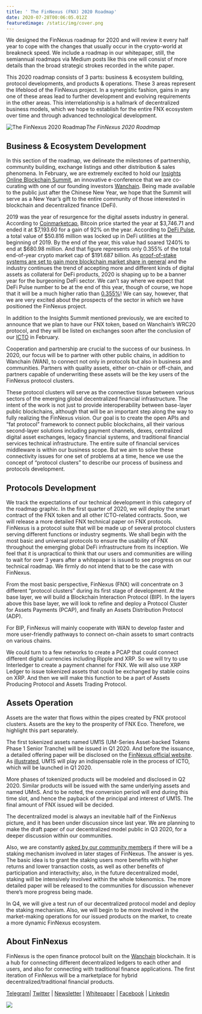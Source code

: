 ```yaml
---
title: ' The FinNexus (FNX) 2020 Roadmap'
date: 2020-07-28T00:06:05.012Z
featuredimage: /static/img/cover.png
---
```

We designed the FinNexus roadmap for 2020 and will review it every half year to cope with the changes that usually occur in the crypto-world at breakneck speed. We include a roadmap in our whitepaper, still, the semiannual roadmaps via Medium posts like this one will consist of more details than the broad strategic strokes recorded in the white paper.

This 2020 roadmap consists of 3 parts: business & ecosystem building, protocol developments, and products & operations. These 3 areas represent the lifeblood of the FinNexus project. In a synergistic fashion, gains in any one of these areas lead to further development and evolving requirements in the other areas. This interrelationship is a hallmark of decentralized business models, which we hope to establish for the entire FNX ecosystem over time and through advanced technological development.

![The FinNexus 2020 Roadmap](https://cdn-images-1.medium.com/max/2160/1*nNO4Q78WYis11Zc9oO_FEg.png)*The FinNexus 2020 Roadmap*

## Business & Ecosystem Development

In this section of the roadmap, we delineate the milestones of partnership, community building, exchange listings and other distribution & sales phenomena. In February, we are extremely excited to hold our [Insights Online Blockchain Summit](http://insights.finnexus.io), an innovative e-conference that we are co-curating with one of our founding investors [Wanchain](https://www.wanchain.org). Being made available to the public just after the Chinese New Year, we hope that the Summit will serve as a New Year’s gift to the entire community of those interested in blockchain and decentralized finance (DeFi).

2019 was the year of resurgence for the digital assets industry in general. According to [Coinmarketcap](https://coinmarketcap.com/currencies/bitcoin/historical-data/?start=20190101&end=20200110), Bitcoin price started the year at $3,746.71 and ended it at $7,193.60 for a gain of 92% on the year. According to [DeFi Pulse](https://defipulse.com), a total value of $50.816 million was locked up in DeFi utilities at the beginning of 2019. By the end of the year, this value had soared 1240% to end at $680.98 million. And that figure represents only 0.355% of the total end-of-year crypto market cap of $191.687 billion. As [proof-of-stake systems are set to gain more blockchain market share in general](https://beincrypto.com/2020-could-be-the-year-of-staking-predicts-analyst/) and the industry continues the trend of accepting more and different kinds of digital assets as collateral for DeFi products, 2020 is shaping up to be a banner year for the burgeoning DeFi sector. We can’t say where we expect that DeFi Pulse number to be at the end of this year, though of course, we hope that it will be a much higher ratio than [0.355%](https://twitter.com/shanghaipreneur/status/1215674124242124800?s=20)! We can say, however, that we are very excited about the prospects of the sector in which we have positioned the FinNexus project.

In addition to the Insights Summit mentioned previously, we are excited to announce that we plan to have our FNX token, based on Wanchain’s WRC20 protocol, and they will be listed on exchanges soon after the conclusion of our [ICTO](https://www.finnexus.io/ICTO_en.pdf) in February.

Cooperation and partnership are crucial to the success of our business. In 2020, our focus will be to partner with other public chains, in addition to Wanchain (WAN), to connect not only in protocols but also in business and communities. Partners with quality assets, either on-chain or off-chain, and partners capable of underwriting these assets will be the key users of the FinNexus protocol clusters.

These protocol clusters will serve as the connective tissue between various sectors of the emerging global decentralized financial infrastructure. The intent of the work is not just to provide interoperability between base-layer public blockchains, although that will be an important step along the way to fully realizing the FinNexus vision. Our goal is to create the open APIs and “fat protocol” framework to connect public blockchains, all their various second-layer solutions including payment channels, dexes, centralized digital asset exchanges, legacy financial systems, and traditional financial services technical infrastructure. The entire suite of financial services middleware is within our business scope. But we aim to solve these connectivity issues for one set of problems at a time, hence we use the concept of “protocol clusters” to describe our process of business and protocols development.

## Protocols Development

We track the expectations of our technical development in this category of the roadmap graphic. In the first quarter of 2020, we will deploy the smart contract of the FNX token and all other ICTO-related contracts. Soon, we will release a more detailed FNX technical paper on FNX protocols. FinNexus is a protocol suite that will be made up of several protocol clusters serving different functions or industry segments. We shall begin with the most basic and universal protocols to ensure the usability of FNX throughout the emerging global DeFi infrastructure from its inception. We feel that it is unpractical to think that our users and communities are willing to wait for over 3 years after a whitepaper is issued to see progress on our technical roadmap. We firmly do not intend that to be the case with FinNexus.

From the most basic perspective, FinNexus (FNX) will concentrate on 3 different “protocol clusters” during its first stage of development. At the base layer, we will build a Blockchain Interaction Protocol (BIP). In the layers above this base layer, we will look to refine and deploy a Protocol Cluster for Assets Payments (PCAP), and finally an Assets Distribution Protocol (ADP).

For BIP, FinNexus will mainly cooperate with WAN to develop faster and more user-friendly pathways to connect on-chain assets to smart contracts on various chains.

We could turn to a few networks to create a PCAP that could connect different digital currencies including Ripple and XRP. So we will try to use Interledger to create a payment channel for FNX. We will also use XRP Ledger to issue tokenized assets that could be exchanged by stable coins on XRP. And then we will make this function to be a part of Assets Producing Protocol and Assets Trading Protocol.

## Assets Operation

Assets are the water that flows within the pipes created by FNX protocol clusters. Assets are the key to the prosperity of FNX Eco. Therefore, we highlight this part separately.

The first tokenized assets named UM1S (UM-Series Asset-backed Tokens Phase 1 Senior Tranche) will be issued in Q1 2020. And before the issuance, a detailed offering paper will be disclosed on the [FinNexus official website](http://www.finnexus.io). As [illustrated](https://medium.com/finnexus/deciphering-the-finnexus-token-offering-model-the-icto-6029dbe02610), UM1S will play an indispensable role in the process of ICTO, which will be launched in Q1 2020.

More phases of tokenized products will be modeled and disclosed in Q2 2020. Similar products will be issued with the same underlying assets and named UMnS. And to be noted, the conversion period will end during this time slot, and hence the payback of the principal and interest of UM1S. The final amount of FNX issued will be decided.

The decentralized model is always an inevitable half of the FinNexus picture, and it has been under discussion since last year. We are planning to make the draft paper of our decentralized model public in Q3 2020, for a deeper discussion within our communities.

Also, we are constantly [asked by our community members](https://medium.com/p/6248afdc2bd9/edit) if there will be a staking mechanism involved in later stages of FinNexus. The answer is yes. The basic idea is to grant the staking users more benefits with higher returns and lower transaction costs, as well as other benefits of participation and interactivity; also, in the future decentralized model, staking will be intensively involved within the whole tokenomics. The more detailed paper will be released to the communities for discussion whenever there’s more progress being made.

In Q4, we will give a test run of our decentralized protocol model and deploy the staking mechanism. Also, we will begin to be more involved in the market-making operations for our issued products on the market, to create a more dynamic FinNexus ecosystem.

## About FinNexus

FinNexus is the open finance protocol built on the [Wanchain](https://www.wanchain.org/) blockchain. It is a hub for connecting different decentralized ledgers to each other and users, and also for connecting with traditional finance applications. The first iteration of FinNexus will be a marketplace for hybrid decentralized/traditional financial products.

[Telegram](https://t.me/FinNexusOfficial)| [Twitter](https://twitter.com/fin_nexus) | [Newsletter](https://mailchi.mp/9c15712d2bbf/finnexus-newsletter) | [Whitepaper](https://drive.google.com/open?id=16RGd4JQk6QDv9af-0ztTJmFt8_RX6WBd) | [Facebook](https://www.facebook.com/FinNexus) | [Linkedin](https://www.linkedin.com/company/finnexus)

![](https://cdn-images-1.medium.com/max/2000/0*ZUrIieCmHMAqKeN8.png)
